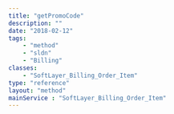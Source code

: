 ```yaml
---
title: "getPromoCode"
description: ""
date: "2018-02-12"
tags:
    - "method"
    - "sldn"
    - "Billing"
classes:
    - "SoftLayer_Billing_Order_Item"
type: "reference"
layout: "method"
mainService : "SoftLayer_Billing_Order_Item"
---
```

